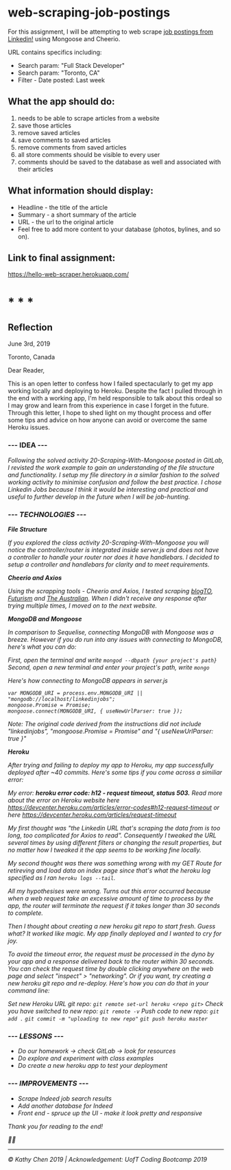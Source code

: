 # web-scraping-job-postings

For this assignment, I will be attempting to web scrape [job postings from Linkedin!](https://ca.linkedin.com/jobs/search?keywords=Web%20Developer&location=Toronto%2C%20Ontario%2C%20Canada&trk=guest_job_search_jobs-search-bar_search-submit&redirect=false&position=1&pageNum=0&f_TP=1%2C2) using Mongoose and Cheerio.

URL contains specifics including:
- Search param: "Full Stack Developer"
- Search param: "Toronto, CA"
- Filter - Date posted: Last week

## What the app should do:
1. needs to be able to scrape articles from a website
2. save those articles
3. remove saved articles
4. save comments to saved articles
5. remove comments from saved articles
6. all store comments should be visible to every user
7. comments should be saved to the database as well and associated with their articles

## What information should display:
* Headline - the title of the article
* Summary - a short summary of the article
* URL - the url to the original article
* Feel free to add more content to your database (photos, bylines, and so on).

## Link to final assignment:
https://hello-web-scraper.herokuapp.com/


# * * *

## Reflection
June 3rd, 2019
  
Toronto, Canada
  
Dear Reader,

This is an open letter to confess how I failed spectacularly to get my app working locally and deploying to Heroku. Despite the fact I pulled through in the end with a working app, I'm held responsible to talk about this ordeal so I may grow and learn from this experience in case I forget in the future. Through this letter, I hope to shed light on my thought process and offer some tips and advice on how anyone can avoid or overcome the same Heroku issues.
  
### --- IDEA ---

<i>Following the solved activity 20-Scraping-With-Mongoose posted in GitLab, I revisted the work example to gain an understanding of the file structure and functionality. I setup my file directory in a similar fashion to the solved working activity to minimise confusion and follow the best practice. I chose Linkedin Jobs because I think it would be interesting and practical and useful to further develop in the future when I will be job-hunting.

### --- TECHNOLOGIES ---

<b>File Structure</b>

If you explored the class activity 20-Scraping-With-Mongoose you will notice the controller/router is integrated inside server.js and does not have a controller to handle your router nor does it have handlebars. I decided to setup a controller and handlebars for clarity and to meet requirements.

<b>Cheerio and Axios</b>

Using the scrapping tools - Cheerio and Axios, I tested scraping [blogTO](https://www.blogto.com/), [Futurism](https://futurism.com/) and [The Australian](https://www.theaustralian.com.au/). When I didn't receive any response after trying multiple times, I moved on to the next website.
  
<b>MongoDB and Mongoose</b>

In comparison to Sequelise, connecting MongoDB with Mongoose was a breeze. However if you do run into any issues with connecting to MongoDB, here's what you can do:
  
First, open the terminal and write `mongod --dbpath {your project's path}`
Second, open a new terminal and enter your project's path, write `mongo`

Here's how connecting to MongoDB appears in server.js

```
var MONGODB_URI = process.env.MONGODB_URI || "mongodb://localhost/linkedinjobs";
mongoose.Promise = Promise;
mongoose.connect(MONGODB_URI, { useNewUrlParser: true });
```
Note: The original code derived from the instructions did not include "linkedinjobs", "mongoose.Promise = Promise" and "{ useNewUrlParser: true }"

<b>Heroku</b>

After trying and failing to deploy my app to Heroku, my app successfully deployed after ~40 commits. Here's some tips if you come across a similiar error:
  
My error: <b>heroku error code: h12 - request timeout, status 503.</b> Read more about the error on Heroku website here https://devcenter.heroku.com/articles/error-codes#h12-request-timeout or here https://devcenter.heroku.com/articles/request-timeout

My first thought was "the Linkedin URL that's scraping the data from is too long, too complicated for Axios to read". Consequently I tweaked the URL several times by using different filters or changing the result properties, but no matter how I tweaked it the app seems to be working fine locally. 
  
My second thought was there was something wrong with my GET Route for retireving and load data on index page since that's what the heroku log specified as I ran `heroku logs --tail`. 
  
All my hypothesises were wrong. Turns out this error occurred because when a web request take an excessive amount of time to process by the app, the router will terminate the request if it takes longer than 30 seconds to complete.
  
Then I thought about creating a new heroku git repo to start fresh. Guess what? It worked like magic. My app finally deployed and I wanted to cry for joy.
  
To avoid the timeout error, the request must be processed in the dyno by your app and a response delivered back to the router within 30 seconds. You can check the request time by double clicking anywhere on the web page and select "inspect" > "networking". Or if you want, try creating a new heroku git repo and re-deploy. Here's how you can do that in your command line:

Set new Heroku URL git repo: `git remote set-url heroku <repo git>`
Check you have switched to new repo: `git remote -v`
Push code to new repo: 
  `git add .`
  `git commit -m "uploading to new repo"`
  `git push heroku master`

### --- LESSONS ---
* Do our homework -> check GitLab -> look for resources
* Do explore and experiment with class examples
* Do create a new heroku app to test your deployment

### --- IMPROVEMENTS ---
* Scrape Indeed job search results
* Add another database for Indeed
* Front end - spruce up the UI - make it look pretty and responsive

Thank you for reading to the end!

💬🦜

<hr>
<i>© Kathy Chen 2019 | Acknowledgement: UofT Coding Bootcamp 2019
